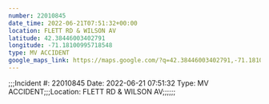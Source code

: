 ```yaml
---
number: 22010845
date_time: 2022-06-21T07:51:32+00:00
location: FLETT RD & WILSON AV
latitude: 42.38446003402791
longitude: -71.18100995718548
type: MV ACCIDENT
google_maps_link: https://maps.google.com/?q=42.38446003402791,-71.18100995718548
---
```


;;;Incident #: 22010845   Date: 2022-06-21 07:51:32   Type: MV ACCIDENT;;;Location: FLETT RD & WILSON AV;;;;;;
